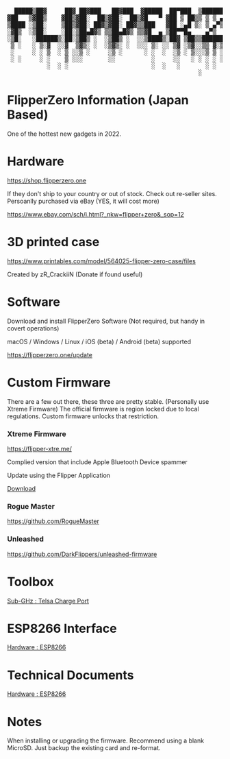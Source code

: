 <pre>
  █████▒██▓     ██▓ ██▓███   ██▓███  ▓█████  ██▀███  ▒███████▒▓█████  ██▀███   ▒█████  
▓██   ▒▓██▒    ▓██▒▓██░  ██▒▓██░  ██▒▓█   ▀ ▓██ ▒ ██▒▒ ▒ ▒ ▄▀░▓█   ▀ ▓██ ▒ ██▒▒██▒  ██▒
▒████ ░▒██░    ▒██▒▓██░ ██▓▒▓██░ ██▓▒▒███   ▓██ ░▄█ ▒░ ▒ ▄▀▒░ ▒███   ▓██ ░▄█ ▒▒██░  ██▒
░▓█▒  ░▒██░    ░██░▒██▄█▓▒ ▒▒██▄█▓▒ ▒▒▓█  ▄ ▒██▀▀█▄    ▄▀▒   ░▒▓█  ▄ ▒██▀▀█▄  ▒██   ██░
░▒█░   ░██████▒░██░▒██▒ ░  ░▒██▒ ░  ░░▒████▒░██▓ ▒██▒▒███████▒░▒████▒░██▓ ▒██▒░ ████▓▒░
 ▒ ░   ░ ▒░▓  ░░▓  ▒▓▒░ ░  ░▒▓▒░ ░  ░░░ ▒░ ░░ ▒▓ ░▒▓░░▒▒ ▓░▒░▒░░ ▒░ ░░ ▒▓ ░▒▓░░ ▒░▒░▒░ 
 ░     ░ ░ ▒  ░ ▒ ░░▒ ░     ░▒ ░      ░ ░  ░  ░▒ ░ ▒░░░▒ ▒ ░ ▒ ░ ░  ░  ░▒ ░ ▒░  ░ ▒ ▒░ 
 ░ ░     ░ ░    ▒ ░░░       ░░          ░     ░░   ░ ░ ░ ░ ░ ░   ░     ░░   ░ ░ ░ ░ ▒  
           ░  ░ ░                       ░  ░   ░       ░ ░       ░  ░   ░         ░ ░  
                                                     ░                                 
</pre>
# FlipperZero Information (Japan Based) #

One of the hottest new gadgets in 2022. 

# Hardware # 

https://shop.flipperzero.one

If they don't ship to your country or out of stock.
Check out re-seller sites.
Persoanlly purchased via eBay (YES, it will cost more)

https://www.ebay.com/sch/i.html?_nkw=flipper+zero&_sop=12

# 3D printed case #

https://www.printables.com/model/564025-flipper-zero-case/files

Created by zR_CrackiiN (Donate if found useful)

# Software #

Download and install FlipperZero Software (Not required, but handy in covert operations)

macOS / Windows / Linux / iOS (beta) / Android (beta) supported

https://flipperzero.one/update


# Custom Firmware #

There are a few out there, these three are pretty stable.
(Personally use Xtreme Firmware)
The official firmware is region locked due to local regulations.
Custom firmware unlocks that restriction.

### Xtreme Firmware ####

https://flipper-xtre.me/

Complied version that include Apple Bluetooth Device spammer

Update using the Flipper Application

[Download](assets/flipper-z-f7-update-XFW-DEV_Apple_BLE.tgz)

### Rogue Master ###

https://github.com/RogueMaster


### Unleashed ###

https://github.com/DarkFlippers/unleashed-firmware



# Toolbox #

[Sub-GHz : Telsa Charge Port ](toolbox/sub-ghz/telsa.md)


# ESP8266 Interface #

[Hardware : ESP8266](ESP8266/README.md)

# Technical Documents #

[Hardware : ESP8266](tech_specs/tech_specs.md)

# Notes #

When installing or upgrading the firmware. 
Recommend using a blank MicroSD. Just backup
the existing card and re-format.



